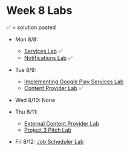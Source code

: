 # Week 8 Labs

&#x2705; = solution posted

- Mon 8/8:
  - [Services Lab](https://github.com/ga-adi-nyc/Services-Lab) &#x2705;
  - [Notifications Lab](https://github.com/ga-adi-nyc/Notifications-Lab) &#x2705;


- Tue 8/9:
  - [Implementing Google Play Services Lab](https://github.com/ga-adi-nyc/Play-Services-Lab)
  - [Content Provider Lab](https://github.com/ga-adi-nyc/Content-Providers-Lab) &#x2705;


- Wed 8/10: None


- Thu 8/11:
  - [External Content Provider Lab](https://github.com/ga-adi-nyc/External-Content-Providers-Lab)
  - [Project 3 Pitch Lab](https://github.com/ga-adi-nyc/Project-3-Pitch-Lab)


- Fri 8/12: [Job Scheduler Lab](https://github.com/ga-adi-nyc/Job-Scheduler-Lab)
